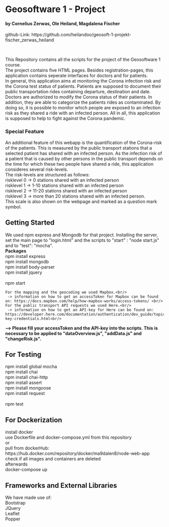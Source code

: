 <h1><strong>Geosoftware 1 - Project </strong></h1>
<h4><strong> by Cornelius Zerwas, Ole Heiland, Magdalena Fischer</strong></h4>

<p> github-Link: https://github.com/heilandoo/geosoft-1-projekt-fischer_zerwas_heiland </p>

<br/>

<p> This Repository contains all the scripts for the project of the Geosoftware 1 course.<br/>
    The project contains five HTML pages. Besides registration-pages, this application contains seperate interfaces for doctors and for patients. <br/>
    In general, this application aims at monitoring the Corona infection risk and the Corona test status of patients. Patients are supposed to document their public transportation rides containing departure, destination and date. Doctors are authorized to modify the Corona status of their patients. In addition, they are able to categorize the patients rides as contaminated. By doing so, it is possible to monitor which people are exposed to an infection risk as they shared a ride with an infected person. All in all, this application is supposed to help to fight against the Corona pandemic. </p>

<h3> Special Feature</h3>
<p> An additional feature of this webapp is the quantification of the Corona-risk of the patients. This is measured by the public transport stations that a selected patient has shared with an infected person. As the infection risk of a patient that is caused by other persons in the public transport depends on the time for which these two people have shared a ride, this application consideres several risk-levels.<br/>The risk-levels are structured as follows:<br/>
    risklevel 0 -> 0 stations shared with an infected person<br/>
    risklevel 1 -> 1-10 stations shared with an infected person<br/>
    risklevel 2 -> 11-20 stations shared with an infected person<br/>
    risklevel 3 -> more than 20 stations shared with an infected person.<br/>
This scale is also shown on the webpage and marked as a question mark symbol.    
   </p>
   
<h2>Getting Started</h2>
<p> We used npm express and Mongodb for that project. Installing the server, set the main page to "login.html" and the scripts to "start" : "node start.js" and to "test": "mocha".
    <br/><strong>Packages</strong><br/>
    npm install express<br/>
    npm install mongodb<br/>
    npm install body-parser<br/>
    npm install jquery<br/><br/>
    npm start<br/>
    
    For the mapping and the geocoding we used Mapbox.<br/>
     -> information on how to get an accessToken for Mapbox can be found on: https://docs.mapbox.com/help/how-mapbox-works/access-tokens/ <br/>
    For the public transport API requests we used Here.<br/>
     -> information on how to get an API-key for Here can be found on: https://developer.here.com/documentation/authentication/dev_guide/topics/api-key-credentials.html<br/>
   <strong> --> Please fill your accessToken and the API-key into the scripts. This is necessary to be applied to "dataOverview.js", "addData.js" and "changeRisk.js". </strong><br/>
    </p>
    
<h2>For Testing</h2>
npm install global mocha <br/>
npm install chai <br/>
npm install chai-http <br/>
npm install assert <br/>
npm install mongoose <br/>
npm install request <br/><br/>
npm test

<h2>For Dockerization</h2>
install docker  <br/>
use Dockerfile and docker-compose.yml from this repository<br/>
or<br/>
pull from dockerHub: https://hub.docker.com/repository/docker/ma9dalen8/node-web-app<br/>
check if all images and containers are deleted <br/>
afterwards<br/> docker-compose up
<p></p>

<h2>Frameworks and External Libraries</h2>
We have made use of:<br/>
Bootstrap<br/>
JQuery<br/>
Leaflet<br/>
Popper<br/>
